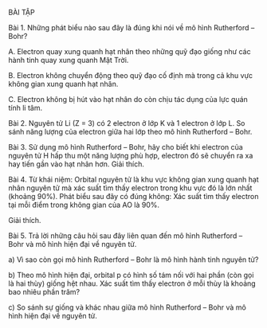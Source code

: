 BÀI TẬP

Bài 1. Những phát biểu nào sau đây là đúng khi nói về mô hình Rutherford – Bohr?

A. Electron quay xung quanh hạt nhân theo những quỹ đạo giống như các hành tinh quay xung quanh Mặt Trời.

B. Electron không chuyển động theo quỹ đạo cố định mà trong cả khu vực không gian xung quanh hạt nhân.

C. Electron không bị hút vào hạt nhân do còn chịu tác dụng của lực quán tính li tâm.

Bài 2. Nguyên tử Li (Z = 3) có 2 electron ở lớp K và 1 electron ở lớp L. So sánh năng lượng của electron giữa hai lớp theo mô hình Rutherford – Bohr.

Bài 3. Sử dụng mô hình Rutherford – Bohr, hãy cho biết khi electron của nguyên tử H hấp thu một năng lượng phù hợp, electron đó sẽ chuyển ra xa hay tiến gần vào hạt nhân hơn. Giải thích.

Bài 4. Từ khái niệm: Orbital nguyên tử là khu vực không gian xung quanh hạt nhân nguyên tử mà xác suất tìm thấy electron trong khu vực đó là lớn nhất (khoảng 90%). Phát biểu sau đây có đúng không: Xác suất tìm thấy electron tại mỗi điểm trong không gian của AO là 90%.

Giải thích.

Bài 5. Trả lời những câu hỏi sau đây liên quan đến mô hình Rutherford – Bohr và mô hình hiện đại về nguyên tử.

a) Vì sao còn gọi mô hình Rutherford – Bohr là mô hình hành tinh nguyên tử?

b) Theo mô hình hiện đại, orbital p có hình số tám nối với hai phần (còn gọi là hai thùy) giống hệt nhau. Xác suất tìm thấy electron ở mỗi thùy là khoảng bao nhiêu phần trăm?

c) So sánh sự giống và khác nhau giữa mô hình Rutherford – Bohr và mô hình hiện đại về nguyên tử.